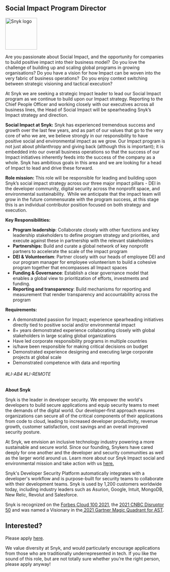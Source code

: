 Social Impact Program Director
---

<img src="https://res.cloudinary.com/snyk/image/upload/v1537345894/press-kit/brand/logo-black.png" width="100" alt="Snyk logo" />

<p>Are you passionate about Social Impact, and the opportunity for companies to build positive impact into their business model?&nbsp; Do you love the challenge of building up and scaling global programs in growing organisations? Do you have a vision for how Impact can be woven into the very fabric of business operations?&nbsp; Do you enjoy context switching between strategic visioning and tactical execution?</p>
<p>At Snyk we are seeking a strategic Impact leader to lead our Social Impact program as we continue to build upon our Impact strategy. Reporting to the Chief People Officer and working closely with our executives across all business lines, the Head of Social Impact will be spearheading Snyk’s Impact strategy and direction.&nbsp;&nbsp;</p>
<p><strong>Social Impact at Snyk:</strong> Snyk has experienced tremendous success and growth over the last few years, and as part of our values that go to the very core of who we are, we believe strongly in our responsibility to have positive social and environmental impact as we grow. Our Impact program is not just about philanthropy and giving back (although this is important); it is embedded into our overall business operations so that the success of our Impact initiatives inherently feeds into the success of the company as a whole. Snyk has ambitious goals in this area and we are looking for a head of Impact to lead and drive these forward.&nbsp;</p>
<p><strong>Role mission:</strong> This role will be responsible for leading and building upon Snyk’s social impact strategy across our three major impact pillars - DEI in the developer community, digital security across the nonprofit space, and environmental sustainability.&nbsp; While we anticipate that the impact team will grow in the future commensurate with the program success, at this stage this is an individual contributor position focused on both strategy and execution.&nbsp;</p>
<p><strong>Key Responsibilities:&nbsp;</strong></p>
<ul>
<li><strong>Program leadership</strong>: Collaborate closely with other functions and key leadership stakeholders to define program strategy and priorities, and execute against these in partnership with the relevant stakeholders</li>
<li><strong>Partnerships:</strong> Build and curate a global network of key nonprofit partners to accelerate the scale of the impact program</li>
<li><strong>DEI &amp; Volunteerism</strong>: Partner closely with our heads of employee DEI and our program manager for employee volunteerism to build a cohesive program together that encompasses all Impact spaces</li>
<li><strong>Funding &amp; Governance</strong>: Establish a clear governance model that enables a global view to prioritization of efforts, investments and funding.</li>
<li><strong>Reporting and transparency</strong>: Build mechanisms for reporting and measurement that render transparency and accountability across the program</li>
</ul>
<p><strong>Requirements:</strong>&nbsp;</p>
<ul>
<li>A demonstrated passion for Impact; experience spearheading initiatives directly tied to positive social and/or environmental impact</li>
<li>8+ years demonstrated experience collaborating closely with global stakeholders in large scaling global organizations</li>
<li>Have led corporate responsibility programs in multiple countries</li>
<li>is/have been responsible for making critical decisions on budget</li>
<li>Demonstrated experience designing and executing large corporate projects at global scale</li>
<li>Demonstrated competence with data and reporting</li>
</ul>
<h6><span style="font-weight: 400;">#LI-AB4 #LI-REMOTE</span></h6><div class="content-conclusion"><p><strong>About Snyk</strong></p>
<p><span style="font-weight: 400;">Snyk is the leader in developer security. We empower the world's developers to build secure applications and equip security teams to meet the demands of the digital world. Our developer-first approach ensures organizations can secure all of the critical components of their applications from code to cloud, leading to increased developer productivity, revenue growth, customer satisfaction, cost savings and an overall improved security posture.&nbsp;</span></p>
<p><span style="font-weight: 400;">At Snyk, we envision an inclusive technology industry powering a more sustainable and secure world.</span> <span style="font-weight: 400;">Since our founding, Snykers have cared deeply for one another and the developer and security communities as well as the larger world around us. Learn more about our Snyk Impact social and environmental mission and take action with us </span><a href="https://snyk.io/about/snyk-impact/"><span style="font-weight: 400;">here.</span></a></p>
<p><span style="font-weight: 400;">Snyk's Developer Security Platform automatically integrates with a developer's workflow and is purpose-built for security teams to collaborate with their development teams. Snyk is used by 1,200 customers worldwide today, including industry leaders such as Asurion, Google, Intuit, MongoDB, New Relic, Revolut and Salesforce.</span></p>
<p><span style="font-weight: 400;">Snyk is recognized on the </span><a href="https://www.forbes.com/cloud100/#6f24b5ba5f94"><span style="font-weight: 400;">Forbes Cloud 100 2021</span></a><span style="font-weight: 400;">, the </span><a href="https://www.cnbc.com/2021/05/25/these-are-the-2021-cnbc-disruptor-50-companies.html"><span style="font-weight: 400;">2021 CNBC Disruptor 50</span></a><span style="font-weight: 400;"> and was named a Visionary in the</span><a href="https://snyk.io/blog/snyk-visionary-2021-gartner-magic-quadrant-for-ast/"><span style="font-weight: 400;"> 2021 Gartner Magic Quadrant for AST</span></a><span style="font-weight: 400;">.</span></p></div>

Interested?
---

Please apply [here](https://boards.greenhouse.io/snyk/jobs/5848662002#app).

We value diversity at Snyk, and would particularly encourage applications from those who are traditionally underrepresented in tech.
If you like the sound of this role, but are not totally sure whether you’re the right person, please apply anyway!
